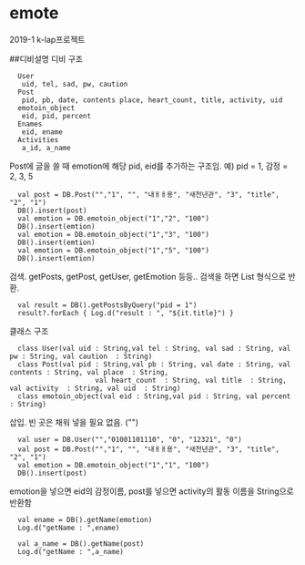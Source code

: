 # emote
2019-1 k-lap프로젝트



##디비설명
디비 구조
```
  User
   uid, tel, sad, pw, caution
  Post
   pid, pb, date, contents place, heart_count, title, activity, uid
  emotoin_object
   eid, pid, percent
  Enames
   eid, ename
  Activities
   a_id, a_name
```
Post에 글을 쓸 때 emotion에 해당 pid, eid를 추가하는 구조임.
예) pid = 1, 감정 = 2, 3, 5
```
  val post = DB.Post("","1", "", "내ㅐㅐ용", "새천년관", "3", "title", "2", "1")
  DB().insert(post)
  val emotion = DB.emotoin_object("1","2", "100")
  DB().insert(emtion)
  val emotion = DB.emotoin_object("1","3", "100")
  DB().insert(emtion)
  val emotion = DB.emotoin_object("1","5", "100")
  DB().insert(emtion)
```

검색. getPosts, getPost, getUser, getEmotion 등등..
검색을 하면 List<CLASS> 형식으로 반환.
```
  val result = DB().getPostsByQuery("pid = 1") 
  result?.forEach { Log.d("result : ", "${it.title}") }
```
       
클래스 구조 
```
  class User(val uid : String,val tel : String, val sad : String, val pw : String, val caution  : String)
  class Post(val pid : String,val pb : String, val date : String, val contents : String, val place  : String,
                     val heart_count  : String, val title  : String, val activity  : String, val uid  : String)
  class emotoin_object(val eid : String,val pid : String, val percent : String)
```    
삽입.
빈 곳은 채워 넣을 필요 없음. ("")
```
  val user = DB.User("","01001101110", "0", "12321", "0")
  val post = DB.Post("","1", "", "내ㅐㅐ용", "새천년관", "3", "title", "2", "1")
  val emotion = DB.emotoin_object("1","1", "100")
  DB().insert(post)
```    
emotion을 넣으면 eid의 감정이름, post를 넣으면 activity의 활동 이름을 String으로 반환함
```    
  val ename = DB().getName(emotion)
  Log.d("getName : ",ename)
  
  val a_name = DB().getName(post)
  Log.d("getName : ",a_name)
```
       
       
